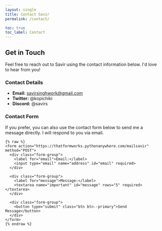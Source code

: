 ```yaml
---
layout: single
title: Contact Savir
permalink: /contact/

toc: true
toc_label: Contact
---
```


## Get in Touch

Feel free to reach out to Savir using the contact information below. I'd love to hear from you!

### Contact Details

- **Email:** [savirsinghwork@gmail.com](mailto:savirsinghwork@gmail.com)
- **Twitter:** @kopichiki
- **Discord:** @savirs

### Contact Form

If you prefer, you can also use the contact form below to send me a message directly. I will respond to you via email.

```liquid
{% raw %}
<form action="https://thatformworks.pythonanywhere.com/mailsavir" method="POST">
  <div class="form-group">
    <label for="email">Email:</label>
    <input type="email" name="address" id="email" required>
  </div>

  <div class="form-group">
    <label for="message">Message:</label>
    <textarea name="important" id="message" rows="5" required></textarea>
  </div>

  <div class="form-group">
    <button type="submit" class="btn btn--primary">Send Message</button>
  </div>
</form>
{% endraw %}
